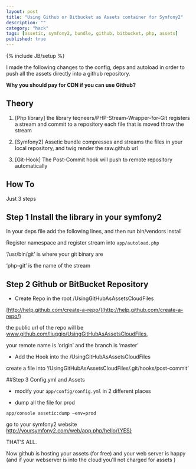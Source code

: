 ```yaml
---
layout: post
title: "Using Github or Bitbucket as Assets container for Symfony2"
description: ""
category: "hack"
tags: [assetic, symfony2, bundle, github, bitbucket, php, assets]
published: true
---
```

{% include JB/setup %}

I made the following changes to the config, deps and autoload in order to push all the assets directly into a github repository.

**Why you should pay for CDN if you can use Github?**

## Theory

1. [Php library] the library teqneers/PHP-Stream-Wrapper-for-Git  registers a stream and commit to a repository each file that is moved throw the stream

2. [Symfony2] Assetic bundle compresses and streams the files in your local repository, and twig render the raw.github url

3. [Git-Hook] The Post-Commit hook will push to remote repository automatically


## How To

Just 3 steps

## Step 1 Install the library in your symfony2

In your deps file add the following lines, and then run bin/vendors install

<script src="https://gist.github.com/2427058.js?file=deps"> </script>

Register namespace and register stream into `app/autoload.php`

‘/usr/bin/git’  is where your git binary are

‘php-git’  is the name of the stream


<script src="https://gist.github.com/2427058.js?file=app-autoload.php"> </script>



## Step 2 Github or BitBucket Repository

- Create Repo in the root /UsingGitHubAsAssetsCloudFiles

[http://help.github.com/create-a-repo/](http://help.github.com/create-a-repo/)

the public url of the repo will be  www.github.com/liuggio/UsingGitHubAsAssetsCloudFiles,

your remote name is ‘origin’  and the branch is ‘master’


- Add the Hook into the /UsingGitHubAsAssetsCloudFiles

create a file into ‘/UsingGitHubAsAssetsCloudFiles/.git/hooks/post-commit’

<script src="https://gist.github.com/2427058.js?file=UsingGitHubAsAssetsCloudFiles-.git-hooks-post-commit"> </script>

##Step 3 Config.yml and Assets

- modify your `app/config/config.yml` in 2 different places

<script src="https://gist.github.com/2427058.js?file=app-config-config.yml"> </script>


- dump all the file for prod

`app/console assetic:dump –env=prod`

go to your symfony2 website  http://yoursymfony2.com/web/app.php/hello/{YES}

THAT’S ALL.

Now github is hosting your assets (for free) and your web server is happy (and if your webserver is into the cloud you’ll not charged for assets  )


